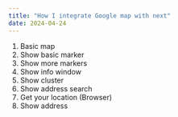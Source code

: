 ```yaml
---
title: "How I integrate Google map with next"
date: 2024-04-24
---
```

1. Basic map
2. Show basic marker
3. Show more markers
4. Show info window
5. Show cluster
6. Show address search
7. Get your location (Browser)
8. Show address
   
